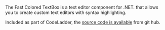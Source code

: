 The Fast Colored TextBox is a text editor component for .NET. that allows you to create custom text editors with syntax highlighting.

Included as part of CodeLadder, the [source code is available](https://github.com/PavelTorgashov/FastColoredTextBox) from git hub.